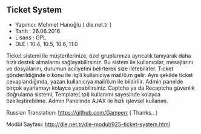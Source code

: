 Ticket System
--------------
* Yapımcı: Mehmet Hanoğlu ( dle.net.tr )
* Tarih : 26.06.2016
* Lisans : GPL
* DLE : 10.4, 10.5, 10.6, 11.0

Ticket sistemi ile müşterilerinize, özel gruplarınıza ayrıcalık tanıyarak daha hızlı destek almalarını sağlayabilirsiniz.
Bu sistem ile kullanıcılar, mesajlarını ve dosyalarını, durumun aciliyetini belirterek size iletebilirler.
Ticket gönderildiğinde o konu ile ilgili kullanıcıya mail/ö.m gelir. Aynı şekilde ticket cevaplandığında, yazan kullanıcıya mail/ö.m ile bildirilir.
Admin panelde birçok ayarlamayı kolayca yapabilirsiniz.
Captcha ya da Recaptcha güvenlik doğrulama sistemi, Template(.tpl) kullanımı sayesinde kolayca özelleştirebilme.
Admin Panelinde AJAX ile hızlı işlevsel kullanım.

Russian Translation: https://github.com/Gameerr ( Thanks.. )

Modül Sayfası: http://dle.net.tr/dle-modul/925-ticket-system.html
